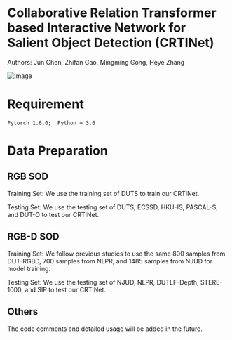 # Collaborative Relation Transformer based Interactive Network for Salient Object Detection (CRTINet)
Authors: Jun Chen, Zhifan Gao, Mingming Gong, Heye Zhang

![image](https://github.com/HIC-SYSU/CRTINet/blob/main/framework.jpg)

# Requirement
```
Pytorch 1.6.0;  Python = 3.6
```

# Data Preparation
## RGB SOD
Training Set: We use the training set of DUTS to train our CRTINet. 

Testing Set: We use the testing set of DUTS, ECSSD, HKU-IS, PASCAL-S, and DUT-O to test our CRTINet.

## RGB-D SOD
Training Set: We follow previous studies to use the same 800 samples from DUT-RGBD, 700 samples from NLPR, and 1485 samples from NJUD for model training.

Testing Set: We use the testing set of NJUD, NLPR, DUTLF-Depth, STERE-1000, and SIP to test our CRTINet.





  
## Others
The code comments and detailed usage will be added in the future.
